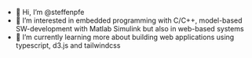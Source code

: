 - 👋 Hi, I’m @steffenpfe
- 👀 I’m interested in embedded programming with C/C++, model-based SW-development with Matlab Simulink but also in web-based systems
- 🌱 I’m currently learning more about building web applications using typescript, d3.js and tailwindcss

<!---
steffenpfe/steffenpfe is a ✨ special ✨ repository because its `README.md` (this file) appears on your GitHub profile.
You can click the Preview link to take a look at your changes.
--->
